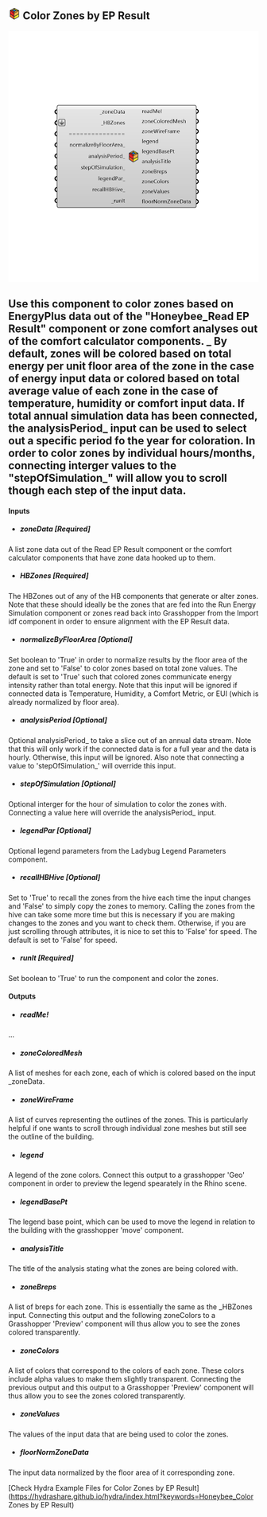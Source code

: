## ![](../../images/icons/Color_Zones_by_EP_Result.png) Color Zones by EP Result

![](../../images/components/Color_Zones_by_EP_Result.png)

Use this component to color zones based on EnergyPlus data out of the "Honeybee_Read EP Result" component or zone comfort analyses out of the comfort calculator components.
 _
 By default, zones will be colored based on total energy per unit floor area of the zone in the case of energy input data or colored based on total average value of each zone in the case of temperature, humidity or comfort input data.
 If total annual simulation data has been connected, the analysisPeriod_ input can be used to select out a specific period fo the year for coloration.
 In order to color zones by individual hours/months, connecting interger values to the "stepOfSimulation_" will allow you to scroll though each step of the input data.
 -
 

#### Inputs
* ##### zoneData [Required]
A list zone data out of the Read EP Result component or the comfort calculator components that have zone data hooked up to them.
* ##### HBZones [Required]
The HBZones out of any of the HB components that generate or alter zones.  Note that these should ideally be the zones that are fed into the Run Energy Simulation component or zones read back into Grasshopper from the Import idf component in order to ensure alignment with the EP Result data.
* ##### normalizeByFloorArea [Optional]
Set boolean to 'True' in order to normalize results by the floor area of the zone and set to 'False' to color zones based on total zone values.  The default is set to 'True' such that colored zones communicate energy intensity rather than total energy.  Note that this input will be ignored if connected data is Temperature, Humidity, a Comfort Metric, or EUI (which is already normalized by floor area).
* ##### analysisPeriod [Optional]
Optional analysisPeriod_ to take a slice out of an annual data stream.  Note that this will only work if the connected data is for a full year and the data is hourly.  Otherwise, this input will be ignored. Also note that connecting a value to 'stepOfSimulation_' will override this input.
* ##### stepOfSimulation [Optional]
Optional interger for the hour of simulation to color the zones with.  Connecting a value here will override the analysisPeriod_ input.
* ##### legendPar [Optional]
Optional legend parameters from the Ladybug Legend Parameters component.
* ##### recallHBHive [Optional]
Set to 'True' to recall the zones from the hive each time the input changes and 'False' to simply copy the zones to memory.  Calling the zones from the hive can take some more time but this is necessary if you are making changes to the zones and you want to check them.  Otherwise, if you are just scrolling through attributes, it is nice to set this to 'False' for speed.  The default is set to 'False' for speed.
* ##### runIt [Required]
Set boolean to 'True' to run the component and color the zones.

#### Outputs
* ##### readMe!
...
* ##### zoneColoredMesh
A list of meshes for each zone, each of which is colored based on the input _zoneData.
* ##### zoneWireFrame
A list of curves representing the outlines of the zones.  This is particularly helpful if one wants to scroll through individual zone meshes but still see the outline of the building.
* ##### legend
A legend of the zone colors. Connect this output to a grasshopper 'Geo' component in order to preview the legend spearately in the Rhino scene.
* ##### legendBasePt
The legend base point, which can be used to move the legend in relation to the building with the grasshopper 'move' component.
* ##### analysisTitle
The title of the analysis stating what the zones are being colored with.
* ##### zoneBreps
A list of breps for each zone. This is essentially the same as the _HBZones input. Connecting this output and the following zoneColors to a Grasshopper 'Preview' component will thus allow you to see the zones colored transparently.
* ##### zoneColors
A list of colors that correspond to the colors of each zone.  These colors include alpha values to make them slightly transparent.  Connecting the previous output and this output to a Grasshopper 'Preview' component will thus allow you to see the zones colored transparently.
* ##### zoneValues
The values of the input data that are being used to color the zones.
* ##### floorNormZoneData
The input data normalized by the floor area of it corresponding zone.


[Check Hydra Example Files for Color Zones by EP Result](https://hydrashare.github.io/hydra/index.html?keywords=Honeybee_Color Zones by EP Result)